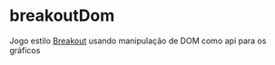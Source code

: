 # breakoutDom
Jogo estilo [Breakout](https://pt.wikipedia.org/wiki/Breakout_(jogo_eletr%C3%B4nico)) usando manipulação de DOM como api para os gráficos 
